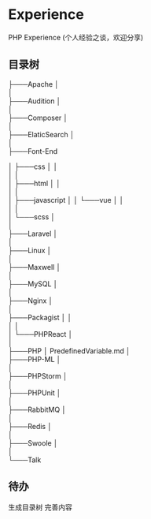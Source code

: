# Experience
PHP Experience (个人经验之谈，欢迎分享)

## 目录树
├───Apache
│      
│       
├───Audition
│      
│       
├───Composer
│      
│       
├───ElaticSearch
│      
│       
├───Font-End

│   ├───css
│   │      
│   │       
│   ├───html
│   │      
│   │       
│   ├───javascript
│   │   └───vue
│   │          
│   │           
│   └───scss
│          
│           
├───Laravel
│      
│       
├───Linux
│      
│       
├───Maxwell
│      
│       
├───MySQL
│      
│       
├───Nginx
│      
│       
├───Packagist
│   │  
│   │   
│   └───PHPReact
│          
│           
├───PHP
│       PredefinedVariable.md
│       
├───PHP-ML
│      
│       
├───PHPStorm
│      
│       
├───PHPUnit
│      
│       
├───RabbitMQ
│      
│       
├───Redis
│      
│       
├───Swoole
│      
│       
└───Talk

## 待办

生成目录树
完善内容